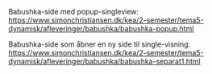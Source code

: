 Babushka-side med popup-singleview:
https://www.simonchristiansen.dk/kea/2-semester/tema5-dynamisk/afleveringer/babushka/babushka-popup.html


Babushka-side som åbner en ny side til single-visning: 
https://www.simonchristiansen.dk/kea/2-semester/tema5-dynamisk/afleveringer/babushka/babushka-separat1.html

